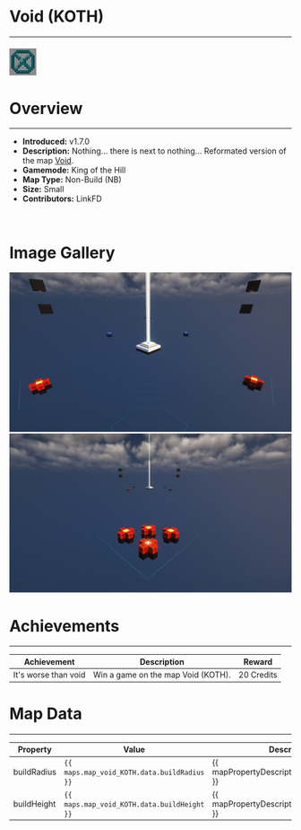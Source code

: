 # Void (KOTH)

***

#### ![voidKOTHicon](../assets/icons/voidKOTH-icon.jpg)

# Overview
***
- **Introduced:** v1.7.0
- **Description:** Nothing... there is next to nothing... Reformated version of the map [Void](Void).
- **Gamemode:** King of the Hill
- **Map Type:** Non-Build (NB)
- **Size:** Small
- **Contributors:** LinkFD

<br />  

# Image Gallery
![Void KOTH - Overview](../assets/maps/voidKOTH/voidKOTH-overview.jpg '')
![Void KOTH - Spawn](../assets/maps/voidKOTH/voidKOTH-spawn.jpg '')

# Achievements
***

| Achievement | Description | Reward |
| ----- | ----- | ------ |
| It's worse than void | Win a game on the map Void (KOTH). | 20 Credits |



# Map Data
***

| Property | Value | Description |
| ----------- | ----------- | ------ |
| buildRadius |`{{ maps.map_void_KOTH.data.buildRadius }}`| {{ mapPropertyDescriptions.buildRadius.koth }} |
| buildHeight |`{{ maps.map_void_KOTH.data.buildHeight }}`| {{ mapPropertyDescriptions.buildHeight.koth }} |